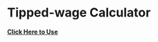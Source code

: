 # Tipped-wage Calculator

**[Click Here to Use](https://hurr-son.github.io/wage-plus-tip-calculator/)**


